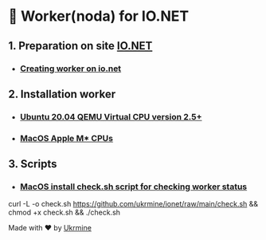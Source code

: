 # :checkered_flag: Worker(noda) for IO.NET 

## 1. Preparation on site <a href="https://cloud.io.net/worker/devices/" target="_blank">IO.NET</a>

* ### [Creating worker on io.net](Preparation_ionet_EN.md)

## 2. Installation worker
* ### [Ubuntu 20.04 QEMU Virtual CPU version 2.5+](Install_linux_EN.md)
* ### [MacOS Apple M* CPUs](Install_mac_EN.md)

## 3. Scripts
* ### [MacOS install check.sh script for checking worker status](check_mac_EN.md)

curl -L -o check.sh https://github.com/ukrmine/ionet/raw/main/check.sh && chmod +x check.sh && ./check.sh
  
  Made with :heart: by <a href="https://github.com/ukrmine" target="_blank">Ukrmine</a>

